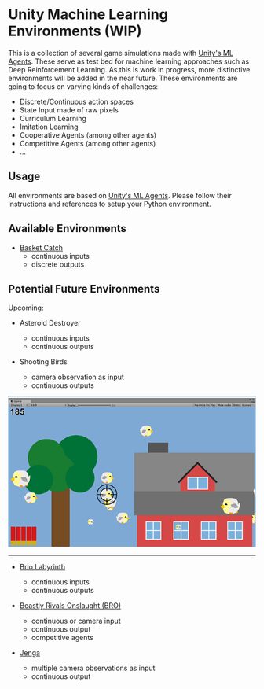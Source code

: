 # Unity Machine Learning Environments (WIP)

This is a collection of several game simulations made with [Unity's ML Agents](https://github.com/Unity-Technologies/ml-agents). These serve as test bed for machine learning approaches such as Deep Reinforcement Learning. As this is work in progress, more distinctive environments will be added in the near future. These environments are going to focus on varying kinds of challenges:

 - Discrete/Continuous action spaces
 - State Input made of raw pixels
 - Curriculum Learning
 - Imitation Learning
 - Cooperative Agents (among other agents)
 - Competitive Agents (among other agents)
 - ...

## Usage

All environments are based on [Unity's ML Agents](https://github.com/Unity-Technologies/ml-agents). Please follow their instructions and references to setup your Python environment.

## Available Environments
- [Basket Catch](documentation/BasketCatch.md)
	- continuous inputs
	- discrete outputs

## Potential Future Environments
Upcoming:

- Asteroid Destroyer
	- continuous inputs
	- continuous outputs

- Shooting Birds
	- camera observation as input
	- continuous outputs
	
![Shooting Birds](documentation/images/ShootingBirds/sb.png)


----------


- [Brio Labyrinth](http://www.brio.net/products/all-products/roleplay---games/labyrinth-game--boards)
	- continuous inputs
	- continuous outputs

- [Beastly Rivals Onslaught (BRO)](https://github.com/MarcoMeter/Beastly-Rivals-Onslaught)
	- continuous or camera input
	- continuous output
	- competitive agents

- [Jenga](http://www.jenga.com/)
	- multiple camera observations as input
	- continuous output
